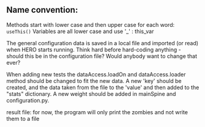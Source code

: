 ## Name convention:
Methods start with lower case and then upper case for each word: `useThis()`
Variables are all lower case and use '_' : this_var

The general configuration data is saved in a local file and imported (or read) when HERO starts running.
Think hard before hard-coding anything - should this be in the configuration file?
                                         Would anybody want to change that ever?

When adding new tests the dataAccess.loadOn and dataAccess.loader method should be changed to fit the new data.
A new 'key' should be created, and the data taken from the file to the 'value' and then added to the "stats" dictionary.
A new weight should be added in mainSpine and configuration.py.

result file: for now, the program will only print the zombies and not write them to a file
